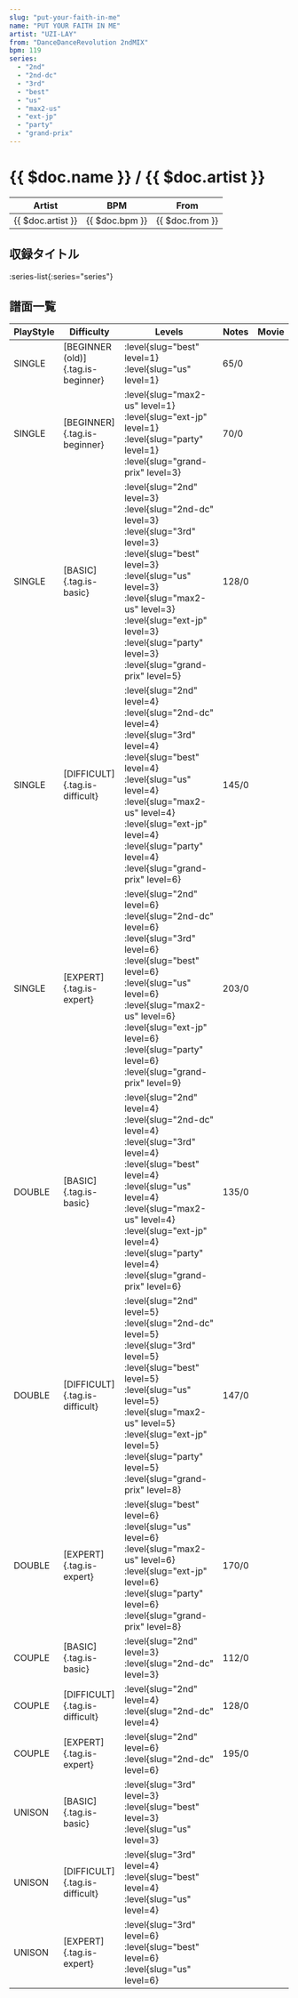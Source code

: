 ```yaml
---
slug: "put-your-faith-in-me"
name: "PUT YOUR FAITH IN ME"
artist: "UZI-LAY"
from: "DanceDanceRevolution 2ndMIX"
bpm: 119
series:
  - "2nd"
  - "2nd-dc"
  - "3rd"
  - "best"
  - "us"
  - "max2-us"
  - "ext-jp"
  - "party"
  - "grand-prix"
---
```


# {{ $doc.name }} / {{ $doc.artist }}

|Artist|BPM|From|
|------|---|----|
|{{ $doc.artist }}|{{ $doc.bpm }}|{{ $doc.from }}|

## 収録タイトル

:series-list{:series="series"}

## 譜面一覧

|PlayStyle|Difficulty|Levels|Notes|Movie|
|---------|----------|------|-----|-----|
|SINGLE|[BEGINNER (old)]{.tag.is-beginner}|<div class="field is-grouped is-grouped-multiline"> :level{slug="best" level=1} :level{slug="us" level=1}</div>|65/0||
|SINGLE|[BEGINNER]{.tag.is-beginner}|<div class="field is-grouped is-grouped-multiline"> :level{slug="max2-us" level=1} :level{slug="ext-jp" level=1} :level{slug="party" level=1} :level{slug="grand-prix" level=3}</div>|70/0||
|SINGLE|[BASIC]{.tag.is-basic}|<div class="field is-grouped is-grouped-multiline"> :level{slug="2nd" level=3} :level{slug="2nd-dc" level=3} :level{slug="3rd" level=3} :level{slug="best" level=3} :level{slug="us" level=3} :level{slug="max2-us" level=3} :level{slug="ext-jp" level=3} :level{slug="party" level=3} :level{slug="grand-prix" level=5}</div>|128/0||
|SINGLE|[DIFFICULT]{.tag.is-difficult}|<div class="field is-grouped is-grouped-multiline"> :level{slug="2nd" level=4} :level{slug="2nd-dc" level=4} :level{slug="3rd" level=4} :level{slug="best" level=4} :level{slug="us" level=4} :level{slug="max2-us" level=4} :level{slug="ext-jp" level=4} :level{slug="party" level=4} :level{slug="grand-prix" level=6}</div>|145/0||
|SINGLE|[EXPERT]{.tag.is-expert}|<div class="field is-grouped is-grouped-multiline"> :level{slug="2nd" level=6} :level{slug="2nd-dc" level=6} :level{slug="3rd" level=6} :level{slug="best" level=6} :level{slug="us" level=6} :level{slug="max2-us" level=6} :level{slug="ext-jp" level=6} :level{slug="party" level=6} :level{slug="grand-prix" level=9}</div>|203/0||
|DOUBLE|[BASIC]{.tag.is-basic}|<div class="field is-grouped is-grouped-multiline"> :level{slug="2nd" level=4} :level{slug="2nd-dc" level=4} :level{slug="3rd" level=4} :level{slug="best" level=4} :level{slug="us" level=4} :level{slug="max2-us" level=4} :level{slug="ext-jp" level=4} :level{slug="party" level=4} :level{slug="grand-prix" level=6}</div>|135/0||
|DOUBLE|[DIFFICULT]{.tag.is-difficult}|<div class="field is-grouped is-grouped-multiline"> :level{slug="2nd" level=5} :level{slug="2nd-dc" level=5} :level{slug="3rd" level=5} :level{slug="best" level=5} :level{slug="us" level=5} :level{slug="max2-us" level=5} :level{slug="ext-jp" level=5} :level{slug="party" level=5} :level{slug="grand-prix" level=8}</div>|147/0||
|DOUBLE|[EXPERT]{.tag.is-expert}|<div class="field is-grouped is-grouped-multiline"> :level{slug="best" level=6} :level{slug="us" level=6} :level{slug="max2-us" level=6} :level{slug="ext-jp" level=6} :level{slug="party" level=6} :level{slug="grand-prix" level=8}</div>|170/0||
|COUPLE|[BASIC]{.tag.is-basic}|<div class="field is-grouped is-grouped-multiline"> :level{slug="2nd" level=3} :level{slug="2nd-dc" level=3}</div>|112/0||
|COUPLE|[DIFFICULT]{.tag.is-difficult}|<div class="field is-grouped is-grouped-multiline"> :level{slug="2nd" level=4} :level{slug="2nd-dc" level=4}</div>|128/0||
|COUPLE|[EXPERT]{.tag.is-expert}|<div class="field is-grouped is-grouped-multiline"> :level{slug="2nd" level=6} :level{slug="2nd-dc" level=6}</div>|195/0||
|UNISON|[BASIC]{.tag.is-basic}|<div class="field is-grouped is-grouped-multiline"> :level{slug="3rd" level=3} :level{slug="best" level=3} :level{slug="us" level=3}</div>|||
|UNISON|[DIFFICULT]{.tag.is-difficult}|<div class="field is-grouped is-grouped-multiline"> :level{slug="3rd" level=4} :level{slug="best" level=4} :level{slug="us" level=4}</div>|||
|UNISON|[EXPERT]{.tag.is-expert}|<div class="field is-grouped is-grouped-multiline"> :level{slug="3rd" level=6} :level{slug="best" level=6} :level{slug="us" level=6}</div>|||
